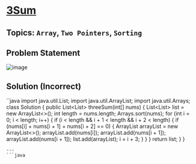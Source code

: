 # [3Sum](https://leetcode.com/problems/3sum/description/?envType=study-plan-v2&envId=top-interview-150)
## Topics: `Array`, `Two Pointers`, `Sorting`
## Problem Statement
![image](https://github.com/SiddhantKumarMaurya/LeetCode_Questions/assets/107787014/c558e877-8f37-43b5-8fc5-c4ec0b24912e)
## Solution (Incorrect)
``java
import java.util.List;
import java.util.ArrayList;
import java.util.Arrays;
class Solution {
    public List<List<Integer>> threeSum(int[] nums) {
        List<List<Integer>> list = new ArrayList<>();
        int length = nums.length;
        Arrays.sort(nums);
        for (int i = 0; i < length; i++) {
            if (i < length && i + 1 < length && i + 2 < length) {
                if (nums[i] + nums[i + 1] + nums[i + 2] == 0) {
                    ArrayList<Integer> arrayList = new ArrayList<>();
                    arrayList.add(nums[i]);
                    arrayList.add(nums[i + 1]);
                    arrayList.add(nums[i + 1]);
                    list.add(arrayList);
                    i = i + 3;
                }
            }
        }
        return list;
    }
}
```
---
```java
```

